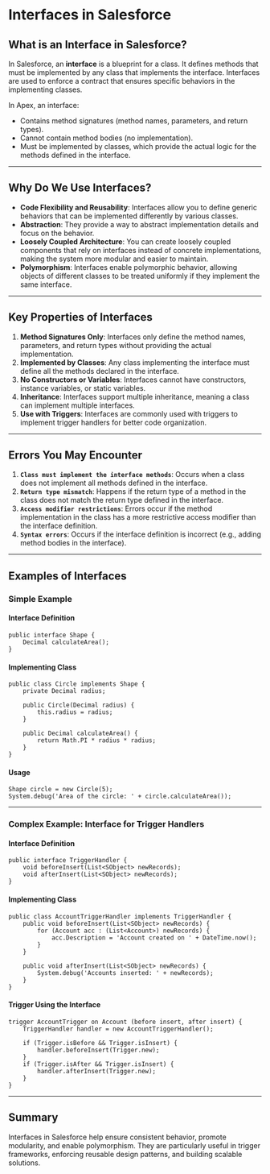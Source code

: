 # Interfaces in Salesforce

## What is an Interface in Salesforce?

In Salesforce, an **interface** is a blueprint for a class. It defines methods that must be implemented by any class that implements the interface. Interfaces are used to enforce a contract that ensures specific behaviors in the implementing classes.

In Apex, an interface:
- Contains method signatures (method names, parameters, and return types).
- Cannot contain method bodies (no implementation).
- Must be implemented by classes, which provide the actual logic for the methods defined in the interface.

---

## Why Do We Use Interfaces?

- **Code Flexibility and Reusability**: Interfaces allow you to define generic behaviors that can be implemented differently by various classes.
- **Abstraction**: They provide a way to abstract implementation details and focus on the behavior.
- **Loosely Coupled Architecture**: You can create loosely coupled components that rely on interfaces instead of concrete implementations, making the system more modular and easier to maintain.
- **Polymorphism**: Interfaces enable polymorphic behavior, allowing objects of different classes to be treated uniformly if they implement the same interface.

---

## Key Properties of Interfaces

1. **Method Signatures Only**: Interfaces only define the method names, parameters, and return types without providing the actual implementation.
2. **Implemented by Classes**: Any class implementing the interface must define all the methods declared in the interface.
3. **No Constructors or Variables**: Interfaces cannot have constructors, instance variables, or static variables.
4. **Inheritance**: Interfaces support multiple inheritance, meaning a class can implement multiple interfaces.
5. **Use with Triggers**: Interfaces are commonly used with triggers to implement trigger handlers for better code organization.

---

## Errors You May Encounter

1. **`Class must implement the interface methods`**: Occurs when a class does not implement all methods defined in the interface.
2. **`Return type mismatch`**: Happens if the return type of a method in the class does not match the return type defined in the interface.
3. **`Access modifier restrictions`**: Errors occur if the method implementation in the class has a more restrictive access modifier than the interface definition.
4. **`Syntax errors`**: Occurs if the interface definition is incorrect (e.g., adding method bodies in the interface).

---

## Examples of Interfaces

### Simple Example

#### Interface Definition
```apex
public interface Shape {
    Decimal calculateArea();
}
```

#### Implementing Class
```apex
public class Circle implements Shape {
    private Decimal radius;

    public Circle(Decimal radius) {
        this.radius = radius;
    }

    public Decimal calculateArea() {
        return Math.PI * radius * radius;
    }
}
```

#### Usage
```apex
Shape circle = new Circle(5);
System.debug('Area of the circle: ' + circle.calculateArea());
```

---

### Complex Example: Interface for Trigger Handlers

#### Interface Definition
```apex
public interface TriggerHandler {
    void beforeInsert(List<SObject> newRecords);
    void afterInsert(List<SObject> newRecords);
}
```

#### Implementing Class
```apex
public class AccountTriggerHandler implements TriggerHandler {
    public void beforeInsert(List<SObject> newRecords) {
        for (Account acc : (List<Account>) newRecords) {
            acc.Description = 'Account created on ' + DateTime.now();
        }
    }

    public void afterInsert(List<SObject> newRecords) {
        System.debug('Accounts inserted: ' + newRecords);
    }
}
```

#### Trigger Using the Interface
```apex
trigger AccountTrigger on Account (before insert, after insert) {
    TriggerHandler handler = new AccountTriggerHandler();

    if (Trigger.isBefore && Trigger.isInsert) {
        handler.beforeInsert(Trigger.new);
    }
    if (Trigger.isAfter && Trigger.isInsert) {
        handler.afterInsert(Trigger.new);
    }
}
```

---

## Summary

Interfaces in Salesforce help ensure consistent behavior, promote modularity, and enable polymorphism. They are particularly useful in trigger frameworks, enforcing reusable design patterns, and building scalable solutions.
